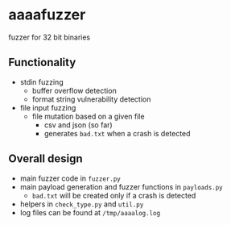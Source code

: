 # aaaafuzzer
fuzzer for 32 bit binaries

## Functionality

- stdin fuzzing
    - buffer overflow detection
    - format string vulnerability detection
- file input fuzzing
    - file mutation based on a given file
        - csv and json (so far)
        - generates `bad.txt` when a crash is detected

## Overall design

- main fuzzer code in `fuzzer.py`
- main payload generation and fuzzer functions in `payloads.py`
    - `bad.txt` will be created only if a crash is detected
- helpers in `check_type.py` and `util.py`
- log files can be found at `/tmp/aaaalog.log`